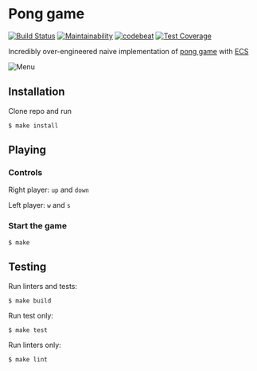 # Pong game
[![Build Status](https://travis-ci.org/jbmeerkat/pong.svg?branch=master)](https://travis-ci.org/jbmeerkat/pong)
[![Maintainability](https://api.codeclimate.com/v1/badges/ffbbfd5be6a58ddda818/maintainability)](https://codeclimate.com/github/jbmeerkat/pong/maintainability)
[![codebeat](https://codebeat.co/badges/4f0e40e7-734c-4c3e-b9a3-8344d1f2ce6a)](https://codebeat.co/projects/github-com-jbmeerkat-pong-master)
[![Test Coverage](https://api.codeclimate.com/v1/badges/ffbbfd5be6a58ddda818/test_coverage)](https://codeclimate.com/github/jbmeerkat/pong/test_coverage)

Incredibly over-engineered naive implementation of [pong game](https://en.wikipedia.org/wiki/Pong) with [ECS](https://en.wikipedia.org/wiki/Entity%E2%80%93component%E2%80%93system)

![Menu](https://i.imgur.com/xYqXY8S.png)

## Installation

Clone repo and run

`$ make install`

## Playing

### Controls

Right player: `up` and `down`

Left player: `w` and `s`

### Start the game

`$ make`

## Testing

Run linters and tests:

`$ make build`

Run test only:

`$ make test`

Run linters only:

`$ make lint`

